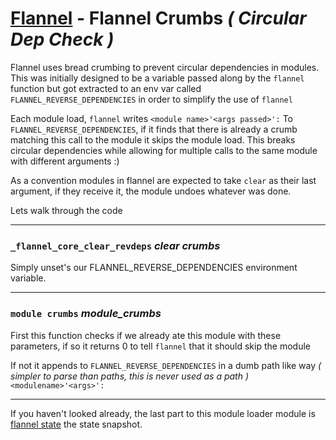 # [Flannel][readme-md] - Flannel Crumbs *( Circular Dep Check )*

Flannel uses bread crumbing to prevent circular dependencies in modules. This was initially designed to be a variable passed along by the `flannel` function but got extracted to an env var called `FLANNEL_REVERSE_DEPENDENCIES` in order to simplify the use of `flannel`

Each module load, `flannel` writes `<module name>'<args passed>':` To `FLANNEL_REVERSE_DEPENDENCIES`, if it finds that there is already a crumb matching this call to the module it skips the module load. This breaks circular dependencies while allowing for multiple calls to the same module with different arguments :) 


As a convention modules in flannel are expected to take `clear` as their last argument, if they receive it, the module undoes whatever was done.

Lets walk through the code

---

### `_flannel_core_clear_revdeps` *clear crumbs*
  
Simply unset's our FLANNEL_REVERSE_DEPENDENCIES environment variable.

---

### `module crumbs` *module_crumbs <crumb>*
  
First this function checks if we already ate this module with these parameters, if so it returns 0 to tell `flannel` that it should skip the module

If not it appends to `FLANNEL_REVERSE_DEPENDENCIES` in a dumb path like way *( simpler to parse than paths, this is never used as a path )* `<modulename>'<args>':`

---

If you haven't looked already, the last part to this module loader module is [flannel state][flannel-state-md] the state snapshot.

[flannel-state-md]: FLANNEL_STATE.md "Flannel State Markdown"
[readme-md]: ../README.md "Flannel Readme"